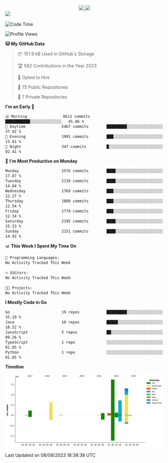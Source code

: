 <div align="center">
  <a href="https://github.com/arielsrv">
    <img height="180em" src="https://github-readme-stats.vercel.app/api?username=arielsrv&show_icons=true&theme=radical&include_all_commits=true&count_private=true"/>
    <img height="180em" src="https://github-readme-stats.vercel.app/api/top-langs/?username=arielsrv&layout=compact&langs_count=10&theme=radical"/>
 </a>
</div>

<div>
  <a href="https://www.linkedin.com/in/arielpineiro/" target="_blank">
    <img src="https://img.shields.io/badge/-LinkedIn-%230077B5?style=for-the-badge&logo=linkedin&logoColor=white" target="_blank">
  </a>
</div>

<!--START_SECTION:waka-->
![Code Time](http://img.shields.io/badge/Code%20Time-0%20secs-blue)

![Profile Views](http://img.shields.io/badge/Profile%20Views-0-blue)

**🐱 My GitHub Data** 

> 📦 151.9 kB Used in GitHub's Storage 
 > 
> 🏆 562 Contributions in the Year 2023
 > 
> 💼 Opted to Hire
 > 
> 📜 75 Public Repositories 
 > 
> 🔑 7 Private Repositories 
 > 
**I'm an Early 🐤** 

```text
🌞 Morning                6612 commits        ███████████░░░░░░░░░░░░░░   45.86 % 
🌆 Daytime                5467 commits        █████████░░░░░░░░░░░░░░░░   37.92 % 
🌃 Evening                1991 commits        ███░░░░░░░░░░░░░░░░░░░░░░   13.81 % 
🌙 Night                  347 commits         █░░░░░░░░░░░░░░░░░░░░░░░░   02.41 % 
```
📅 **I'm Most Productive on Monday** 

```text
Monday                   2576 commits        ████░░░░░░░░░░░░░░░░░░░░░   17.87 % 
Tuesday                  2139 commits        ████░░░░░░░░░░░░░░░░░░░░░   14.84 % 
Wednesday                1769 commits        ███░░░░░░░░░░░░░░░░░░░░░░   12.27 % 
Thursday                 1808 commits        ███░░░░░░░░░░░░░░░░░░░░░░   12.54 % 
Friday                   1779 commits        ███░░░░░░░░░░░░░░░░░░░░░░   12.34 % 
Saturday                 2195 commits        ████░░░░░░░░░░░░░░░░░░░░░   15.23 % 
Sunday                   2151 commits        ████░░░░░░░░░░░░░░░░░░░░░   14.92 % 
```


📊 **This Week I Spent My Time On** 

```text
💬 Programming Languages: 
No Activity Tracked This Week

🔥 Editors: 
No Activity Tracked This Week

🐱‍💻 Projects: 
No Activity Tracked This Week
```

**I Mostly Code in Go** 

```text
Go                       19 repos            █████████░░░░░░░░░░░░░░░░   35.19 % 
Java                     10 repos            █████░░░░░░░░░░░░░░░░░░░░   18.52 % 
JavaScript               5 repos             ██░░░░░░░░░░░░░░░░░░░░░░░   09.26 % 
TypeScript               1 repo              ░░░░░░░░░░░░░░░░░░░░░░░░░   01.85 % 
Python                   1 repo              ░░░░░░░░░░░░░░░░░░░░░░░░░   01.85 % 
```



**Timeline**

![Lines of Code chart](https://raw.githubusercontent.com/arielsrv/arielsrv/main/assets/bar_graph.png)


 Last Updated on 08/08/2023 18:38:38 UTC
<!--END_SECTION:waka-->
